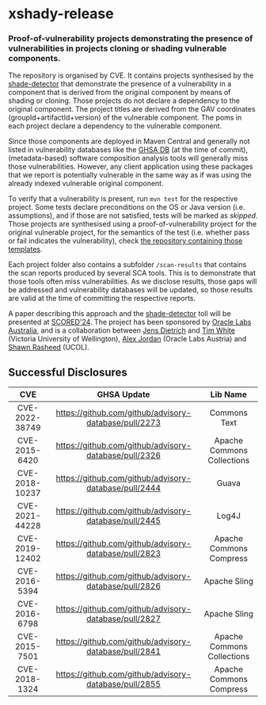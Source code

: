 # xshady-release

### Proof-of-vulnerability projects demonstrating the presence of vulnerabilities in projects cloning or shading vulnerable components.

The repository is organised by CVE. It contains projects synthesised by the [shade-detector](https://github.com/jensdietrich/shadedetector/) that demonstrate the presence of a vulnerability in a component that is derived from the original component by means of shading or cloning. Those projects do not declare a dependency to the original component.  The project titles are derived from the GAV coordinates (groupId+artifactId+version) of the vulnerable component. The poms in each project declare a dependency to the vulnerable component. 

Since those components are deployed in Maven Central and generally not listed in vulnerability databases like the [GHSA DB](https://github.com/github/advisory-database/) (at the time of commit), (metadata-based) software composition analysis tools will generally miss those vulnerabilities. However, any client application using these packages that we report is potentially vulnerable in the same way as if was using the already indexed vulnerable original component.

To verify that a vulnerability is present, run `mvn test` for the respective project. Some tests declare preconditions on the OS or Java version (i.e. assumptions), and if those are not satisfied, tests will be marked as _skipped_. Those projects are synthesised using a proof-of-vulnerability project for the original vulnerable project, for the semantics of the test (i.e. whether pass or fail indicates the vulnerability), check [the repository containing those templates](https://github.com/jensdietrich/xshady).

Each project folder also contains a subfolder `/scan-results` that contains the scan reports produced by several SCA tools. This is to demonstrate that those tools often miss vulnerabilities. As we disclose results, those gaps will be addressed and vulnerability databases will be updated, so those results are valid at the time of committing the respective reports.  

A paper describing this approach and the [shade-detector](https://github.com/jensdietrich/shadedetector/) toll will be presented at [SCORED'24](https://scored.dev/).  The project has been sponsored by [Oracle Labs Australia](https://labs.oracle.com/), and is a collaboration between [Jens Dietrich](https://people.wgtn.ac.nz/jens.dietrich) and [Tim White](https://github.com/wtwhite) (Victoria University of Wellington), [Alex Jordan](https://labs.oracle.com/pls/apex/f?p=labs:bio:0:2133) (Oracle Labs Austria) and [Shawn Rasheed](https://conf.researchr.org/profile/shawnrasheed) (UCOL). 

## Successful Disclosures 

|   CVE    | GHSA Update | Lib Name | 
| :---:       |    :----:        |   :----:        |  
| CVE-2022-38749  | https://github.com/github/advisory-database/pull/2273 | Commons Text |
| CVE-2015-6420   | https://github.com/github/advisory-database/pull/2326 | Apache Commons Collections |
| CVE-2018-10237  | https://github.com/github/advisory-database/pull/2444   | Guava |
| CVE-2021-44228  | https://github.com/github/advisory-database/pull/2445   | Log4J |
| CVE-2019-12402  | https://github.com/github/advisory-database/pull/2823   | Apache Commons Compress |
| CVE-2016-5394 | https://github.com/github/advisory-database/pull/2826   | Apache Sling |
| CVE-2016-6798 | https://github.com/github/advisory-database/pull/2827   | Apache Sling |
| CVE-2015-7501 | https://github.com/github/advisory-database/pull/2841   | Apache Commons Collections |
| CVE-2018-1324 | https://github.com/github/advisory-database/pull/2855   | Apache Commons Compress |
